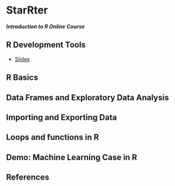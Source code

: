# StarRter
___Introduction to R Online Course___


## R Development Tools
- [Slides](1-r-development-tools.html)

## R Basics


## Data Frames and Exploratory Data Analysis


## Importing and Exporting Data


## Loops and functions in R


## Demo: Machine Learning Case in R


## References
